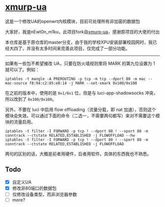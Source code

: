 # [**xmurp-ua**](https://github.com/newton-miku/xmurp-ua)

这是一个修改UA的openwrt内核模块，目前可处理所有非加密的数据包

大家好，我是nEwt0n_m1ku，此项目fork自[xmurp-ua](https://github.com/CHN-beta/xmurp-ua)，感谢原项目的大佬的付出

本仓库是基于原仓库的master分支，由于我的学校XPU安装部署校园网时，我已经大四了，并没有太多时间来完善此项目，仅完成了一部分功能。

------

如果有一些包不希望被改 UA，只要在防火墙规则里将 MARK 的第九位设置为 1 就可以了。例如：

```
iptables -t mangle -A PREROUTING -p tcp -m tcp --dport 80 -m mac --mac-source f8:94:c2:85:e8:14 -j MARK --set-xmark 0x100/0x100
```

在之前的版本中，使用的是 `0x1/0x1` 位，但是与 luci-app-shadowsocks 冲突，所以改到了 `0x100/0x100`。

另外，不要在 luci 中启用 flow offloading（流量分载，即 nat 加速），否则这个模块会失效。可以通过下面的命令（二选一，不需要两句都写）来对不需要这个模块的流量启用。

```
iptables -t filter -I FORWARD -p tcp ! --dport 80 ! --sport 80 -m conntrack --ctstate RELATED,ESTABLISHED -j FLOWOFFLOAD --hw
iptables -t filter -I FORWARD -p tcp ! --dport 80 ! --sport 80 -m conntrack --ctstate RELATED,ESTABLISHED -j FLOWOFFLOAD
```

两句的区别的话，大概是前者用硬件，后者用软件。具体的东西我也不熟悉。

## Todo

- [x] 自定义UA
- [x] 修改非80端口的数据包
- [ ] 仅修改设备类型，而非浏览器参数
- [ ] more?
